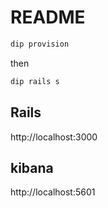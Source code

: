 # README

```sh
dip provision
```

then

```sh
dip rails s
```

## Rails
http://localhost:3000
## kibana
http://localhost:5601
